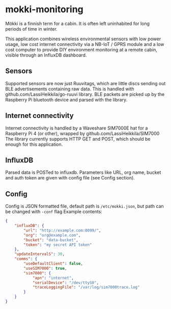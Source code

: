 # mokki-monitoring
Mökki is a finnish term for a cabin. It is often left uninhabited for long periods of time in winter.

This application combines wireless environmental sensors with low power usage,
low cost internet connectivity via a NB-IoT / GPRS module and a low cost computer to provide DIY
environment monitoring at a remote cabin, visible through an InfluxDB dashboard.

## Sensors
Supported sensors are now just Ruuvitags, which are little discs sending out BLE advertisements containing raw data.
This is handled with github.com/LassiHeikkila/go-ruuvi library.
BLE packets are picked up by the Raspberry Pi bluetooth device and parsed with the library.

## Internet connectivity
Internet connectivity is handled by a Waveshare SIM7000E hat for a Raspberry Pi 4 (or other),
wrapped by github.com/LassiHeikkila/SIM7000
The library currently supports HTTP GET and POST, which should be enough for this application.

## InfluxDB
Parsed data is POSTed to influxdb. Parameters like URL, org name, bucket and auth token are given with config file (see Config section).

## Config
Config is JSON formatted file, default path is `/etc/mokki.json`, but path can be changed with `-conf` flag
Example contents:
```JSON
{
	"influxDB": {
		"url": "http://example.com:8099/",
		"org": "org@example.com",
		"bucket": "data-bucket",
		"token": "my secret API token"
	},
	"updateIntervalS": 30,
	"comms": {
		"useDefaultClient": false,
		"useSIM7000": true,
		"sim7000": {
			"apn": "internet",
			"serialDevice": "/dev/ttyS0",
			"traceLoggingFile": "/var/log/sim7000trace.log"
		}
	}
}
```
